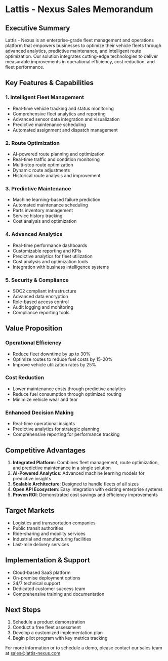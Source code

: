 # Lattis - Nexus Sales Memorandum

## Executive Summary
Lattis - Nexus is an enterprise-grade fleet management and operations platform that empowers businesses to optimize their vehicle fleets through advanced analytics, predictive maintenance, and intelligent route optimization. Our solution integrates cutting-edge technologies to deliver measurable improvements in operational efficiency, cost reduction, and fleet performance.

## Key Features & Capabilities

### 1. Intelligent Fleet Management
- Real-time vehicle tracking and status monitoring
- Comprehensive fleet analytics and reporting
- Advanced sensor data integration and visualization
- Predictive maintenance scheduling
- Automated assignment and dispatch management

### 2. Route Optimization
- AI-powered route planning and optimization
- Real-time traffic and condition monitoring
- Multi-stop route optimization
- Dynamic route adjustments
- Historical route analysis and improvement

### 3. Predictive Maintenance
- Machine learning-based failure prediction
- Automated maintenance scheduling
- Parts inventory management
- Service history tracking
- Cost analysis and optimization

### 4. Advanced Analytics
- Real-time performance dashboards
- Customizable reporting and KPIs
- Predictive analytics for fleet utilization
- Cost analysis and optimization tools
- Integration with business intelligence systems

### 5. Security & Compliance
- SOC2 compliant infrastructure
- Advanced data encryption
- Role-based access control
- Audit logging and monitoring
- Compliance reporting tools

## Value Proposition

### Operational Efficiency
- Reduce fleet downtime by up to 30%
- Optimize routes to reduce fuel costs by 15-20%
- Improve vehicle utilization rates by 25%

### Cost Reduction
- Lower maintenance costs through predictive analytics
- Reduce fuel consumption through optimized routing
- Minimize vehicle wear and tear

### Enhanced Decision Making
- Real-time operational insights
- Predictive analytics for strategic planning
- Comprehensive reporting for performance tracking

## Competitive Advantages
1. **Integrated Platform**: Combines fleet management, route optimization, and predictive maintenance in a single solution
2. **AI-Powered Analytics**: Advanced machine learning models for predictive insights
3. **Scalable Architecture**: Designed to handle fleets of all sizes
4. **Open API Ecosystem**: Easy integration with existing enterprise systems
5. **Proven ROI**: Demonstrated cost savings and efficiency improvements

## Target Markets
- Logistics and transportation companies
- Public transit authorities
- Ride-sharing and mobility services
- Industrial and manufacturing facilities
- Last-mile delivery services

## Implementation & Support
- Cloud-based SaaS platform
- On-premise deployment options
- 24/7 technical support
- Dedicated customer success team
- Comprehensive training and documentation

## Next Steps
1. Schedule a product demonstration
2. Conduct a free fleet assessment
3. Develop a customized implementation plan
4. Begin pilot program with key metrics tracking

For more information or to schedule a demo, please contact our sales team at sales@lattis-nexus.com
